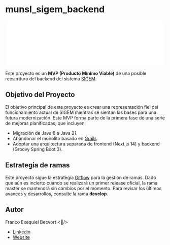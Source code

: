 # munsl_sigem_backend

![escudo municipal](/assets/escudo-municipal-blanco-2x.png)

Este proyecto es un **MVP (Producto Mínimo Viable)** de una posible reescritura del backend del sistema [SIGEM](https://sigem.sanluislaciudad.gob.ar/).

## Objetivo del Proyecto

El objetivo principal de este proyecto es crear una representación fiel del funcionamiento actual de SIGEM mientras se sientan las bases para una futura modernización. Este MVP forma parte de la primera fase de una serie de mejoras planificadas, que incluyen:

- Migración de Java 8 a Java 21.
- Abandonar el monolito basado en [Grails](https://grails.org/).
- Adoptar una arquitectura separada de frontend (Next.js 14) y backend (Groovy Spring Boot 3).

## Estrategia de ramas

Este proyecto sigue la estrategia [Gitflow](https://www.atlassian.com/es/git/tutorials/comparing-workflows/gitflow-workflow) para la gestión de ramas. Dado que aún es incierto cuándo se realizará un primer release oficial, la rama master se mantendrá sin cambios por el momento. Para revisar los últimos avances y desarrollos, consulte la rama **develop**.

## Autor

Franco Exequiel Becvort <🐤/>
- [Linkedin](https://www.linkedin.com/in/franco-becvort/)
- [Website](https://pollito.dev/)
